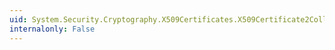 ```yaml
---
uid: System.Security.Cryptography.X509Certificates.X509Certificate2Collection.Item(System.Int32)
internalonly: False
---
```

